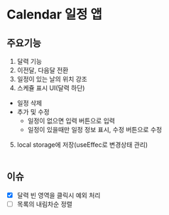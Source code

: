 # Calendar 일정 앱

## 주요기능
1. 달력 기능
2. 이전달, 다음달 전환
3. 일정이 있는 날의 위치 강조
4. 스케쥴 표시 UI(달력 하단)
  - 일정 삭제
  - 추가 및 수정
    - 일정이 없으면 입력 버튼으로 입력
    - 일정이 있을때만 일정 정보 표시, 수정 버튼으로 수정
5. local storage에 저장(useEffec로 변경상태 관리)
<br><br>

## 이슈
  - [x] 달력 빈 영역을 클릭시 예외 처리
  - [ ] 목록의 내림차순 정렬